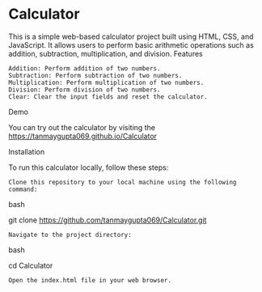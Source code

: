 # Calculator
This is a simple web-based calculator project built using HTML, CSS, and JavaScript. It allows users to perform basic arithmetic operations such as addition, subtraction, multiplication, and division.
Features

    Addition: Perform addition of two numbers.
    Subtraction: Perform subtraction of two numbers.
    Multiplication: Perform multiplication of two numbers.
    Division: Perform division of two numbers.
    Clear: Clear the input fields and reset the calculator.

Demo

You can try out the calculator by visiting the https://tanmaygupta069.github.io/Calculator



Installation

To run this calculator locally, follow these steps:

    Clone this repository to your local machine using the following command:

bash

git clone https://github.com/tanmaygupta069/Calculator.git

    Navigate to the project directory:

bash

cd Calculator

    Open the index.html file in your web browser.
    
